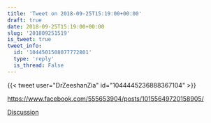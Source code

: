 ```yaml
---
title: 'Tweet on 2018-09-25T15:19:00+00:00'
draft: true
date: 2018-09-25T15:19:00+00:00
slug: '201809251519'
is_tweet: true
tweet_info:
  id: '1044501508077772801'
  type: 'reply'
  is_thread: False
---
```




{{< tweet user="DrZeeshanZia" id="1044445236888367104" >}}

<https://www.facebook.com/555653904/posts/10155649720158905/>

[Discussion](https://x.com/sytelus/status/1044501508077772801)
